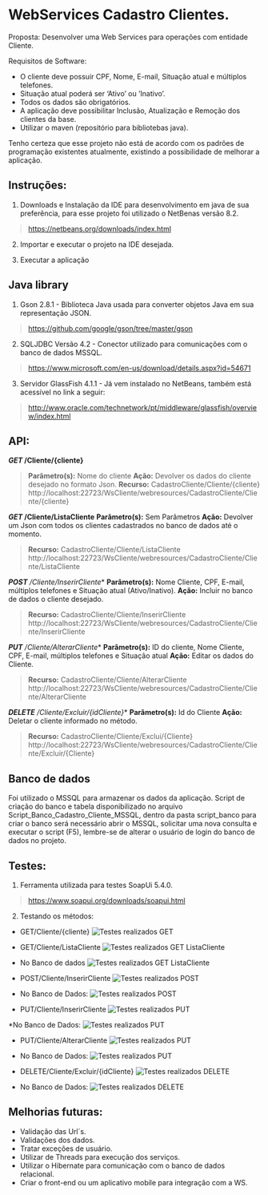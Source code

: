 # WebServices Cadastro Clientes.

Proposta:
Desenvolver uma Web Services para operações com entidade Cliente.

Requisitos de Software:
- O cliente deve possuir CPF, Nome, E-mail, Situação atual e múltiplos telefones.
- Situação atual poderá ser ‘Ativo’ ou ’Inativo’.
- Todos os dados são obrigatórios.
- A aplicação deve possibilitar Inclusão, Atualização e Remoção dos clientes da base.
- Utilizar o maven (repositório para bibliotebas java).

Tenho certeza que esse projeto não está de acordo com os padrões de programação existentes atualmente, existindo a possibilidade de melhorar a aplicação.


## Instruções: 
1. Downloads e Instalação da IDE para desenvolvimento em java de sua preferência, para esse projeto foi utilizado o NetBenas versão 8.2.
>https://netbeans.org/downloads/index.html
2. Importar e executar o projeto na IDE desejada.
>
3. Executar a aplicação


## Java library
1. Gson 2.8.1 -  Biblioteca Java usada para converter objetos Java em sua representação JSON.
>https://github.com/google/gson/tree/master/gson
2. SQLJDBC Versão 4.2 - Conector utilizado para comunicações com o banco de dados MSSQL.
>https://www.microsoft.com/en-us/download/details.aspx?id=54671
3. Servidor GlassFish 4.1.1 - Já vem instalado no NetBeans, também está acessível no link a seguir: 
>http://www.oracle.com/technetwork/pt/middleware/glassfish/overview/index.html

 
## API: 
***GET* /Cliente/{cliente}**
>**Parâmetro(s):** Nome do cliente
>**Ação:** Devolver os dados do cliente desejado no formato Json.
>**Recurso:** CadastroCliente/Cliente/{cliente} 
>http://localhost:22723/WsCliente/webresources/CadastroCliente/Cliente/{cliente}

***GET* /Cliente/ListaCliente**
**Parâmetro(s):** Sem Parâmetros
**Ação:** Devolver um Json com todos os clientes cadastrados no banco de dados até o momento.
>**Recurso:** CadastroCliente/Cliente/ListaCliente 
>http://localhost:22723/WsCliente/webresources/CadastroCliente/Cliente/ListaCliente

***POST** /Cliente/InserirCliente**
**Parâmetro(s):** Nome Cliente, CPF, E-mail, múltiplos telefones e Situação atual (Ativo/Inativo).
**Ação:** Incluir no banco de dados o cliente desejado.
>**Recurso:** CadastroCliente/Cliente/InserirCliente 
>http://localhost:22723/WsCliente/webresources/CadastroCliente/Cliente/InserirCliente

***PUT** /Cliente/AlterarCliente**
**Parâmetro(s):** ID do cliente, Nome Cliente, CPF, E-mail, múltiplos telefones e Situação atual
**Ação:** Editar os dados do Cliente.
>**Recurso:** CadastroCliente/Cliente/AlterarCliente 
>http://localhost:22723/WsCliente/webresources/CadastroCliente/Cliente/AlterarCliente

***DELETE** /Cliente/Excluir/{idCliente}**
**Parâmetro(s):** Id do Cliente
**Ação:** Deletar o cliente informado no método.
>**Recurso:** CadastroCliente/Cliente/Exclui/{Cliente} 
>http://localhost:22723/WsCliente/webresources/CadastroCliente/Cliente/Excluir/{Cliente}

## Banco de dados
Foi utilizado o MSSQL para armazenar os dados da aplicação.
Script de criação do banco e tabela disponibilizado no arquivo Script_Banco_Cadastro_Cliente_MSSQL, dentro da pasta script_banco para criar o banco será necessário abrir o MSSQL, solicitar uma nova consulta e executar o script (F5), lembre-se de alterar o usuário de login do banco de dados no projeto.


## Testes: 
1. Ferramenta utilizada para testes SoapUi 5.4.0.
>https://www.soapui.org/downloads/soapui.html

2. Testando os métodos:

* GET/Cliente/{cliente}
![Testes realizados GET](/screenshots/SoapUI_GET.png?raw=true "Testes realizados GET")


* GET/Cliente/ListaCliente
![Testes realizados GET ListaCliente](/screenshots/SoapUI_GET_ListaCliente.png?raw=true "Testes realizados GET ListaCliente")

* No Banco de dados
![Testes realizados GET ListaCliente](/screenshots/MSSQL_GET_ListaCliente.png?raw=true "Testes realizados GET ListaCliente")


* POST/Cliente/InserirCliente
![Testes realizados POST](/screenshots/SoapUI_POST.png?raw=true "Testes realizados POST")

* No Banco de Dados:
![Testes realizados POST](/screenshots/MSSQL_POST.png?raw=true "Testes realizados POST")


* PUT/Cliente/InserirCliente
![Testes realizados PUT](/screenshots/SoapUI_PUT.png?raw=true "Testes realizados PUT")

*No Banco de Dados:
![Testes realizados PUT](/screenshots/MSSQL_PUT.png?raw=true "Testes realizados PUT")


* PUT/Cliente/AlterarCliente
![Testes realizados PUT](/screenshots/SoapUI_PUT.png?raw=true "Testes realizados PUT")

* No Banco de Dados:
![Testes realizados PUT](/screenshots/MSSQL_PUT.png?raw=true "Testes realizados PUT")


* DELETE/Cliente/Excluir/{idCliente}
![Testes realizados DELETE](/screenshots/SoapUI_DELETE.png?raw=true "Testes realizados DELETE")

* No Banco de Dados:
![Testes realizados DELETE](/screenshots/MSSQL_DELETE.png?raw=true "Testes realizados DELETE")

## Melhorias futuras:
- Validação das Url´s.
- Validações dos dados.
- Tratar exceções de usuário.
- Utilizar de Threads para execução dos serviços.
- Utilizar o Hibernate para comunicação com o banco de dados relacional.
- Criar o front-end ou um aplicativo mobile para integração com a WS.
